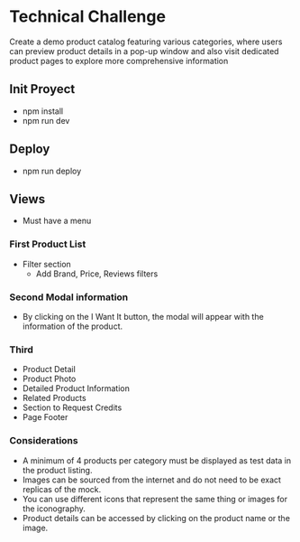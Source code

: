 # Technical Challenge

Create a demo product catalog featuring various categories, where users can preview product details in a pop-up window and also visit dedicated product pages to explore more comprehensive information

## Init Proyect

- npm install
- npm run dev

## Deploy

- npm run deploy

## Views

- Must have a menu

### First Product List

- Filter section
  - Add Brand, Price, Reviews filters

### Second Modal information

- By clicking on the I Want It button, the modal will appear with the information of the
product.

### Third

- Product Detail
- Product Photo
- Detailed Product Information
- Related Products
- Section to Request Credits
- Page Footer

### Considerations

- A minimum of 4 products per category must be displayed as test data in the product listing.
- Images can be sourced from the internet and do not need to be exact replicas of the mock.
- You can use different icons that represent the same thing or images for the iconography.
- Product details can be accessed by clicking on the product name or the image.
